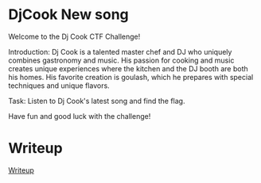 # DjCook New song

Welcome to the Dj Cook CTF Challenge!

Introduction: Dj Cook is a talented master chef and DJ who uniquely combines gastronomy and music. His passion for cooking and music creates unique experiences where the kitchen and the DJ booth are both his homes. His favorite creation is goulash, which he prepares with special techniques and unique flavors.

Task: Listen to Dj Cook's latest song and find the flag.

Have fun and good luck with the challenge!

# Writeup

[Writeup](WRITEUP.md)

